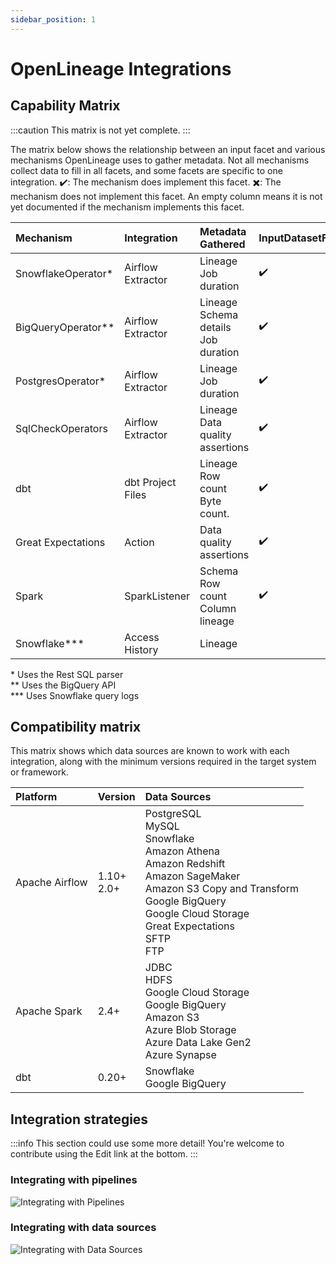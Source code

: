 ```yaml
---
sidebar_position: 1
---
```


# OpenLineage Integrations

## Capability Matrix

:::caution
This matrix is not yet complete.
:::

The matrix below shows the relationship between an input facet and various mechanisms OpenLineage uses to gather metadata. Not all mechanisms collect data to fill in all facets, and some facets are specific to one integration.
✔️: The mechanism does implement this facet.
✖️: The mechanism does not implement this facet.
An empty column means it is not yet documented if the mechanism implements this facet.

| Mechanism          | Integration       | Metadata Gathered                             | InputDatasetFacet | OutputDatasetFacet | SqlJobFacet | SchemaDatasetFacet | DataSourceDatasetFacet | DataQualityMetricsInputDatasetFacet | DataQualityAssertionsDatasetFacet | SourceCodeJobFacet | ExternalQueryRunFacet | DocumentationDatasetFacet | SourceCodeLocationJobFacet | DocumentationJobFacet | ParentRunFacet |
|:-------------------|:------------------|:----------------------------------------------|:------------------|:-------------------|:------------|:-------------------|:-----------------------|:------------------------------------|:----------------------------------|:-------------------|:----------------------|:--------------------------|:---------------------------|:----------------------|:---------------|
| SnowflakeOperator* | Airflow Extractor | Lineage<br />Job duration                     | ✔️                 | ✔️                  | ✔️           | ✔️                  | ✔️                      | ✖️                                   | ✖️                                 |                    |                       |                           |                            |                       |                |
| BigQueryOperator** | Airflow Extractor | Lineage<br />Schema details<br />Job duration | ✔️                 | ✔️                  |             | ✔️                  |                        |                                     |                                   |                    |                       |                           |                            |                       |                |
| PostgresOperator*  | Airflow Extractor | Lineage<br />Job duration                     | ✔️                 | ✔️                  | ✔️           | ✔️                  | ✔️                      |                                     |                                   |                    |                       |                           |                            |                       |                |
| SqlCheckOperators  | Airflow Extractor | Lineage<br />Data quality assertions          | ✔️                 | ✖️                  | ✔️           | ✔️                  | ✔️                      | ✔️                                   | ✔️                                 |                    |                       |                           |                            |                       |                |
| dbt                | dbt Project Files | Lineage<br />Row count<br />Byte count.       | ✔️                 |                    |             |                    |                        |                                     |                                   |                    |                       |                           |                            |                       |                |
| Great Expectations | Action            | Data quality assertions                       | ✔️                 |                    |             |                    |                        | ✔️                                   | ✔️                                 |                    |                       |                           |                            |                       |                |
| Spark              | SparkListener     | Schema<br />Row count<br /> Column lineage    | ✔️                 |                    |             |                    |                        |                                     |                                   |                    |                       |                           |                            |                       |                |
| Snowflake***       | Access History    | Lineage                                       |                   |                    |             |                    |                        |                                     |                                   |                    |                       |                           |                            |                       |                |

\* Uses the Rest SQL parser  
\*\* Uses the BigQuery API  
\*\*\* Uses Snowflake query logs

## Compatibility matrix

This matrix shows which data sources are known to work with each integration, along with the minimum versions required in the target system or framework.

| Platform	| Version	| Data Sources |
|:-------------------|:-------------------------------|:-----------------------------------------------------------------------------------------------------------------------------------------------------------------------------------|
| Apache Airflow     | 1.10+<br />2.0+                | PostgreSQL<br />MySQL<br />Snowflake<br />Amazon Athena<br />Amazon Redshift<br />Amazon SageMaker<br />Amazon S3 Copy and Transform<br />Google BigQuery<br />Google Cloud Storage<br />Great Expectations<br />SFTP<br />FTP      |
| Apache Spark | 2.4+ | JDBC<br />HDFS<br />Google Cloud Storage<br />Google BigQuery<br />Amazon S3<br />Azure Blob Storage<br />Azure Data Lake Gen2<br />Azure Synapse |
| dbt | 0.20+ | Snowflake<br /> Google BigQuery |

## Integration strategies

:::info
This section could use some more detail! You're welcome to contribute using the Edit link at the bottom.
:::

### Integrating with pipelines

![Integrating with Pipelines](integrate-pipelines.svg)

### Integrating with data sources

![Integrating with Data Sources](integrate-datasources.svg)
